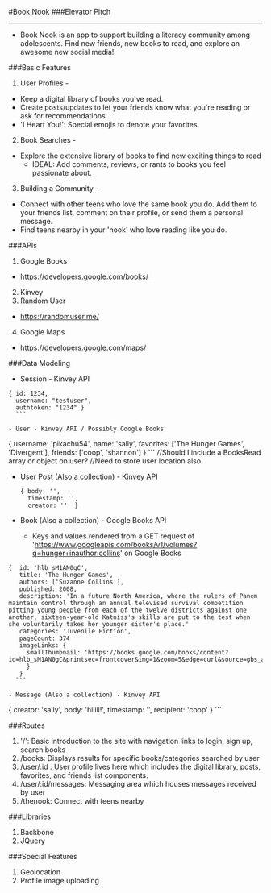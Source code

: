 #Book Nook
###Elevator Pitch
___
  - Book Nook is an app to support building a literacy community among adolescents. Find new friends, new books to read, and explore an awesome new social media!


###Basic Features
1. User Profiles -
  - Keep a digital library of books you've read.
  - Create posts/updates to let your friends know what you're reading or ask for recommendations
  - 'I Heart You!': Special emojis to denote your favorites

2. Book Searches -
  - Explore the extensive library of books to find new exciting things to read
    - IDEAL: Add comments, reviews, or rants to books you feel passionate about.

3. Building a Community -
  - Connect with other teens who love the same book you do. Add them to your friends list, comment on their profile, or send them a personal message.
  - Find teens nearby in your 'nook' who love reading like you do.


###APIs
1. Google Books
  - https://developers.google.com/books/
2. Kinvey
3. Random User
  - https://randomuser.me/
4. Google Maps
  - https://developers.google.com/maps/

###Data Modeling
  - Session - Kinvey API
  ```
  { id: 1234,
    username: "testuser",
    authtoken: "1234" }
    ```

  - User - Kinvey API / Possibly Google Books
  ```
  {  username: 'pikachu54',
     name: 'sally',
     favorites: ['The Hunger Games', 'Divergent'],
     friends: ['coop', 'shannon']
    }
    ```
    //Should I include a BooksRead array or object on user?
    //Need to store user location also

  - User Post (Also a collection) - Kinvey API
    ```
    { body: '',
      timestamp: '',
      creator: ''  }
      ```

  - Book (Also a collection) - Google Books API
    - Keys and values rendered from a GET request of 'https://www.googleapis.com/books/v1/volumes?q=hunger+inauthor:collins' on Google Books
  ```
  {  id: 'hlb_sM1AN0gC',
     title: 'The Hunger Games',
     authors: ['Suzanne Collins'],
     published: 2008,
     description: 'In a future North America, where the rulers of Panem maintain control through an annual televised survival competition pitting young people from each of the twelve districts against one another, sixteen-year-old Katniss's skills are put to the test when she voluntarily takes her younger sister's place.'
     categories: 'Juvenile Fiction',
     pageCount: 374
     imageLinks: {
       smallThumbnail: 'https://books.google.com/books/content?id=hlb_sM1AN0gC&printsec=frontcover&img=1&zoom=5&edge=curl&source=gbs_api'
       }
     }
    ```

  - Message (Also a collection) - Kinvey API
  ```
  { creator: 'sally',
     body: 'hiiiii!',
     timestamp: '',
     recipient: 'coop' }
    ```

###Routes
1. '/': Basic introduction to the site with navigation links to login, sign up, search books
2. /books: Displays results for specific books/categories searched by user
3. /user/:id : User profile lives here which includes the digital library, posts, favorites, and friends list components.
4. /user/:id/messages: Messaging area which houses messages received by user
5. /thenook: Connect with teens nearby

###Libraries
1. Backbone
2. JQuery

###Special Features
1. Geolocation
2. Profile image uploading
